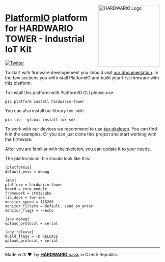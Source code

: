 <a href="https://www.hardwario.com/"><img src="https://www.hardwario.com/ci/assets/hw-logo.svg" width="200" alt="HARDWARIO Logo" align="right"></a>

# [PlatformIO](https://platformio.org) platform for HARDWARIO TOWER - Industrial IoT Kit

[![Twitter](https://img.shields.io/twitter/follow/hardwario_en.svg?style=social&label=Follow)](https://twitter.com/hardwario_en)

To start with firmware developement you should visit [our documentation](https://tower.hardwario.com/en/latest/firmware/basic-overview/).
In the few sections you will install PlatformIO and build your first firmware with this platform.

To install this platform with PlatformIO CLI please use

``pio platform install hardwario-tower``

You can also install our library twr-sdk:

``pio lib --global install twr-sdk``

To work with our devices we recommend to use [twr-skeleton](https://github.com/hardwario/twr-skeleton).
You can find it in the examples. Or you can just clone this project and start working with the firmware.

After you are familiar with the skeleton, you can update it to your needs.

The platformio.ini file should look like this:
```
[platformio]
default_envs = debug

[env]
platform = hardwario-tower
board = core_module
framework = stm32cube
lib_deps = twr-sdk
monitor_speed = 115200
monitor_filters = default, send_on_enter
monitor_flags = --echo

[env:debug]
upload_protocol = serial

[env:release]
build_flags = -D RELEASE
upload_protocol = serial
```

---

Made with &#x2764;&nbsp; by [**HARDWARIO s.r.o.**](https://www.hardwario.com) in Czech Republic.
